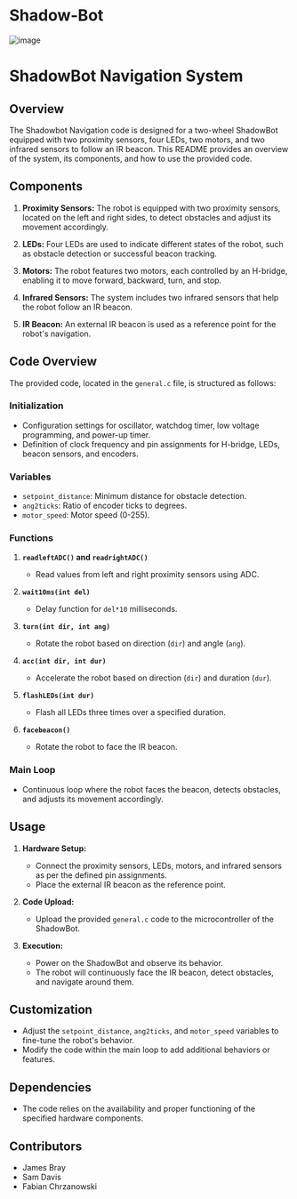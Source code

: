 # Shadow-Bot
![image](https://github.com/James-Bray19/Shadow-Bot/assets/47334864/9623b240-3c67-4408-a0d1-930be017ca8c)

# ShadowBot Navigation System

## Overview
The Shadowbot Navigation code is designed for a two-wheel ShadowBot equipped with two proximity sensors, four LEDs, two motors, and two infrared sensors to follow an IR beacon. This README provides an overview of the system, its components, and how to use the provided code.

## Components
1. **Proximity Sensors:** The robot is equipped with two proximity sensors, located on the left and right sides, to detect obstacles and adjust its movement accordingly.

2. **LEDs:** Four LEDs are used to indicate different states of the robot, such as obstacle detection or successful beacon tracking.

3. **Motors:** The robot features two motors, each controlled by an H-bridge, enabling it to move forward, backward, turn, and stop.

4. **Infrared Sensors:** The system includes two infrared sensors that help the robot follow an IR beacon.

5. **IR Beacon:** An external IR beacon is used as a reference point for the robot's navigation.

## Code Overview
The provided code, located in the `general.c` file, is structured as follows:

### Initialization
- Configuration settings for oscillator, watchdog timer, low voltage programming, and power-up timer.
- Definition of clock frequency and pin assignments for H-bridge, LEDs, beacon sensors, and encoders.

### Variables
- `setpoint_distance`: Minimum distance for obstacle detection.
- `ang2ticks`: Ratio of encoder ticks to degrees.
- `motor_speed`: Motor speed (0-255).

### Functions
1. **`readleftADC()` and `readrightADC()`**
   - Read values from left and right proximity sensors using ADC.

2. **`wait10ms(int del)`**
   - Delay function for `del*10` milliseconds.

3. **`turn(int dir, int ang)`**
   - Rotate the robot based on direction (`dir`) and angle (`ang`).

4. **`acc(int dir, int dur)`**
   - Accelerate the robot based on direction (`dir`) and duration (`dur`).

5. **`flashLEDs(int dur)`**
   - Flash all LEDs three times over a specified duration.

6. **`facebeacon()`**
   - Rotate the robot to face the IR beacon.

### Main Loop
- Continuous loop where the robot faces the beacon, detects obstacles, and adjusts its movement accordingly.

## Usage
1. **Hardware Setup:**
   - Connect the proximity sensors, LEDs, motors, and infrared sensors as per the defined pin assignments.
   - Place the external IR beacon as the reference point.

2. **Code Upload:**
   - Upload the provided `general.c` code to the microcontroller of the ShadowBot.

3. **Execution:**
   - Power on the ShadowBot and observe its behavior.
   - The robot will continuously face the IR beacon, detect obstacles, and navigate around them.

## Customization
- Adjust the `setpoint_distance`, `ang2ticks`, and `motor_speed` variables to fine-tune the robot's behavior.
- Modify the code within the main loop to add additional behaviors or features.

## Dependencies
- The code relies on the availability and proper functioning of the specified hardware components.

## Contributors
- James Bray
- Sam Davis
- Fabian Chrzanowski
